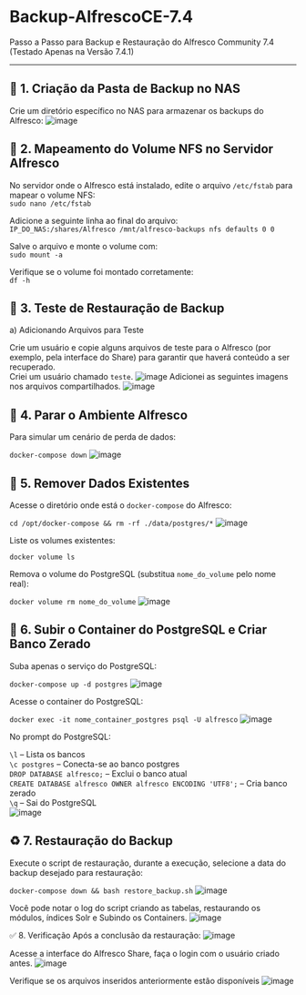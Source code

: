 # Backup-AlfrescoCE-7.4

Passo a Passo para Backup e Restauração do Alfresco Community 7.4  
(Testado Apenas na Versão 7.4.1)

---

## 📁 1. Criação da Pasta de Backup no NAS

Crie um diretório específico no NAS para armazenar os backups do Alfresco:
![image](https://github.com/user-attachments/assets/c5385303-d6c9-405a-843f-a25e046b09bc)

## 🔗 2. Mapeamento do Volume NFS no Servidor Alfresco

No servidor onde o Alfresco está instalado, edite o arquivo `/etc/fstab` para mapear o volume NFS:  
`sudo nano /etc/fstab`

Adicione a seguinte linha ao final do arquivo:  
`IP_DO_NAS:/shares/Alfresco /mnt/alfresco-backups nfs defaults 0 0`

Salve o arquivo e monte o volume com:  
`sudo mount -a`

Verifique se o volume foi montado corretamente:  
`df -h`

## 🧪 3. Teste de Restauração de Backup

a) Adicionando Arquivos para Teste

Crie um usuário e copie alguns arquivos de teste para o Alfresco (por exemplo, pela interface do Share) para garantir que haverá conteúdo a ser recuperado.  
Criei um usuário chamado `teste`.
![image](https://github.com/user-attachments/assets/2ce906db-306d-4589-86af-0e5c341f05d3)
Adicionei as seguintes imagens nos arquivos compartilhados.
![image](https://github.com/user-attachments/assets/e97a4192-f56e-4bee-8756-148cccc892c8)

## 🛑 4. Parar o Ambiente Alfresco

Para simular um cenário de perda de dados:

`docker-compose down`
![image](https://github.com/user-attachments/assets/936ea00c-0463-4c0f-868e-97460c0bbea2)


## 🧹 5. Remover Dados Existentes

Acesse o diretório onde está o `docker-compose` do Alfresco:

`cd /opt/docker-compose && rm -rf ./data/postgres/*`
![image](https://github.com/user-attachments/assets/89fc3de7-82f4-4eac-aeed-b4c5e0e113d6)

Liste os volumes existentes:

`docker volume ls`

Remova o volume do PostgreSQL (substitua `nome_do_volume` pelo nome real):

`docker volume rm nome_do_volume`
![image](https://github.com/user-attachments/assets/1ddf8d40-dc8a-47f6-b91a-037477d6c744)


## 🐘 6. Subir o Container do PostgreSQL e Criar Banco Zerado

Suba apenas o serviço do PostgreSQL:

`docker-compose up -d postgres`
![image](https://github.com/user-attachments/assets/8c673301-1863-43ec-a425-c0def969373b)

Acesse o container do PostgreSQL:

`docker exec -it nome_container_postgres psql -U alfresco`
![image](https://github.com/user-attachments/assets/146bc9c6-3c8e-4dbf-8939-92da4781d653)

No prompt do PostgreSQL:

`\l`                      – Lista os bancos  
`\c postgres`             – Conecta-se ao banco postgres  
`DROP DATABASE alfresco;` – Exclui o banco atual  
`CREATE DATABASE alfresco OWNER alfresco ENCODING 'UTF8';` – Cria banco zerado  
`\q`                      – Sai do PostgreSQL  
![image](https://github.com/user-attachments/assets/455a8300-7020-4e30-8930-50c9e04e24e5)


## ♻️ 7. Restauração do Backup

Execute o script de restauração, durante a execução, selecione a data do backup desejado para restauração:

`docker-compose down && bash restore_backup.sh`
![image](https://github.com/user-attachments/assets/03a9de50-bca0-42d3-b050-190b0d923d53)

Você pode notar o log do script criando as tabelas, restaurando os módulos, índices Solr e Subindo os Containers.
![image](https://github.com/user-attachments/assets/8c8d8889-b7aa-477a-9ef2-52a738afeb16)


✅ 8. Verificação
Após a conclusão da restauração:
![image](https://github.com/user-attachments/assets/be1ca147-eff2-4dac-b959-3c05a6fe150c)

Acesse a interface do Alfresco Share, faça o login com o usuário criado antes.
![image](https://github.com/user-attachments/assets/53ee75fb-24bb-4ba2-a52c-df9a0075b3f4)

Verifique se os arquivos inseridos anteriormente estão disponíveis
![image](https://github.com/user-attachments/assets/44d7b67a-2f70-4978-b6b1-d1ad72fced12)
















